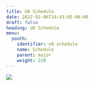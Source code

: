 ```yaml
---
title: U8 Schedule
date: 2022-02-06T14:43:05-06:00
draft: false
heading: U8 Schedule
menu:
  youth:
    identifier: u8 schedule
    name: Schedule
    parent: major
    weight: 210
---
```

![](https://res.cloudinary.com/robinson-soccer/image/upload/v1661192879/Game_Schedule_2022_-_U8_-_6-7_mxtfxo.png)